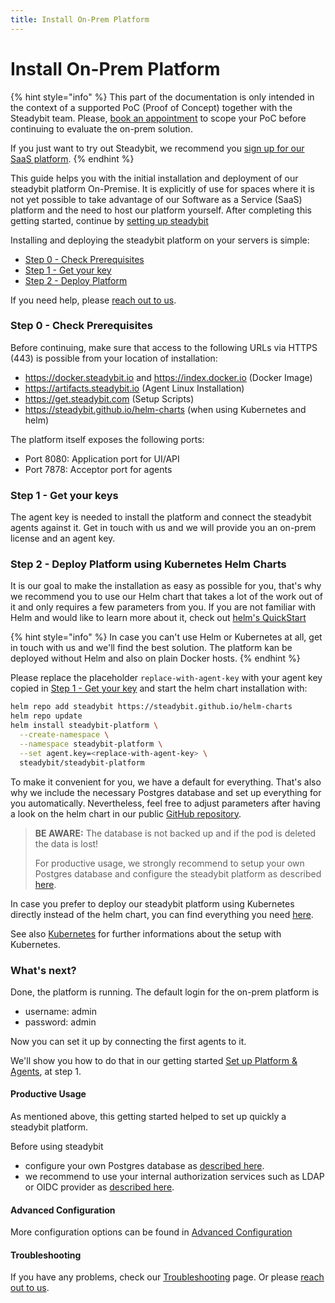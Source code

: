 ```yaml
---
title: Install On-Prem Platform
---
```


# Install On-Prem Platform

{% hint style="info" %}
This part of the documentation is only intended in the context of a supported PoC (Proof of Concept) together with the Steadybit team.
Please, [book an appointment](https://www.steadybit.com/request-demo) to scope your PoC before continuing to evaluate the on-prem solution.

If you just want to try out Steadybit, we recommend you [sign up for our SaaS platform](https://signup.steadybit.com).
{% endhint %}


This guide helps you with the initial installation and deployment of our steadybit platform On-Premise. It is explicitly of use for spaces where it is not yet possible to take advantage of our Software as a Service (SaaS) platform and the need to host our platform yourself. After completing this getting started, continue by [setting up steadybit](../install-agents/)

Installing and deploying the steadybit platform on your servers is simple:

* [Step 0 - Check Prerequisites](./#step-0---check-prerequisites)
* [Step 1 - Get your key](./#step-1---get-your-keys)
* [Step 2 - Deploy Platform](./#step-2---deploy-platform)

If you need help, please [reach out to us](https://www.steadybit.com/contact).

### Step 0 - Check Prerequisites

Before continuing, make sure that access to the following URLs via HTTPS (443) is possible from your location of installation:

* https://docker.steadybit.io and https://index.docker.io (Docker Image)
* https://artifacts.steadybit.io (Agent Linux Installation)
* https://get.steadybit.com (Setup Scripts)
* https://steadybit.github.io/helm-charts (when using Kubernetes and helm)

The platform itself exposes the following ports:

* Port 8080: Application port for UI/API
* Port 7878: Acceptor port for agents

### Step 1 - Get your keys

The agent key is needed to install the platform and connect the steadybit agents against it. Get in touch with us and we will provide you an on-prem license and an agent key.

### Step 2 - Deploy Platform using Kubernetes Helm Charts

It is our goal to make the installation as easy as possible for you, that's why we recommend you to use our Helm chart that takes a lot of the work out of it and only requires a few parameters from you. If you are not familiar with Helm and would like to learn more about it, check out [helm's QuickStart](https://helm.sh/docs/intro/quickstart/)

{% hint style="info" %}
In case you can't use Helm or Kubernetes at all, get in touch with us and we'll find the best solution. The platform kan be deployed without Helm and also on plain Docker hosts.&#x20;
{% endhint %}

Please replace the placeholder `replace-with-agent-key` with your agent key copied in [Step 1 - Get your key](./#step-1---getyourkey) and start the helm chart installation with:

```bash
helm repo add steadybit https://steadybit.github.io/helm-charts
helm repo update
helm install steadybit-platform \
  --create-namespace \
  --namespace steadybit-platform \
  --set agent.key=<replace-with-agent-key> \
  steadybit/steadybit-platform
```

To make it convenient for you, we have a default for everything. That's also why we include the necessary Postgres database and set up everything for you automatically. Nevertheless, feel free to adjust parameters after having a look on the helm chart in our public [GitHub repository](https://github.com/steadybit/helm-charts/tree/master/charts/steadybit-platform).

> **BE AWARE:** The database is not backed up and if the pod is deleted the data is lost!
>
> For productive usage, we strongly recommend to setup your own Postgres database and configure the steadybit platform as described [here](advanced-configuration.md).

In case you prefer to deploy our steadybit platform using Kubernetes directly instead of the helm chart, you can find everything you need [here](k8s.md#installation-using-kubectl).

See also [Kubernetes](k8s.md) for further informations about the setup with Kubernetes.

### What's next?

Done, the platform is running. The default login for the on-prem platform is

* username: admin
* password: admin

Now you can set it up by connecting the first agents to it.

We'll show you how to do that in our getting started [Set up Platform & Agents](../../quick-start/set-up-agents.md), at step 1.

#### Productive Usage

As mentioned above, this getting started helped to set up quickly a steadybit platform.

Before using steadybit

* configure your own Postgres database as [described here](advanced-configuration.md).
* we recommend to use your internal authorization services such as LDAP or OIDC provider as [described here](broken-reference/).

#### Advanced Configuration

More configuration options can be found in [Advanced Configuration](advanced-configuration.md)

#### Troubleshooting

If you have any problems, check our [Troubleshooting](troubleshooting.md) page. Or please [reach out to us](https://www.steadybit.com/contact).
